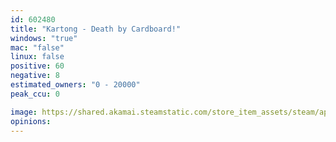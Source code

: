 ```yaml
---
id: 602480
title: "Kartong - Death by Cardboard!"
windows: "true"
mac: "false"
linux: false
positive: 60
negative: 8
estimated_owners: "0 - 20000"
peak_ccu: 0

image: https://shared.akamai.steamstatic.com/store_item_assets/steam/apps/602480/header.jpg?t=1604064778
opinions:
---
```

